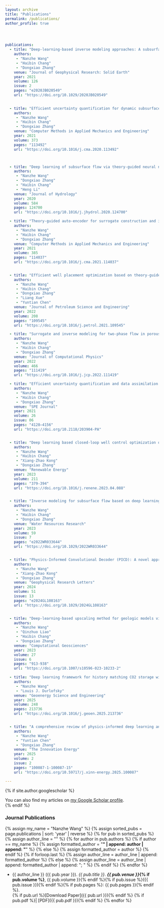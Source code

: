 ```yaml
---
layout: archive
title: "Publications"
permalink: /publications/
author_profile: true




publications:
  - title: "Deep-learning-based inverse modeling approaches: A subsurface flow example"
    authors:
     - "Nanzhe Wang"
     - "Haibin Chang"
     - "Dongxiao Zhang"
    venue: "Journal of Geophysical Research: Solid Earth"
    year: 2021
    volume: 126
    issue: 2
    pages: "e2020JB020549"
    url: "https://doi.org/10.1029/2020JB020549"
    

  - title: "Efficient uncertainty quantification for dynamic subsurface flow with surrogate by theory-guided neural network"
    authors:
     - "Nanzhe Wang"
     - "Haibin Chang"
     - "Dongxiao Zhang"
    venue: "Computer Methods in Applied Mechanics and Engineering"
    year: 2021
    volume: 373
    pages: "113492"
    url: "https://doi.org/10.1016/j.cma.2020.113492"



  - title: "Deep learning of subsurface flow via theory-guided neural network"
    authors:
     - "Nanzhe Wang"
     - "Dongxiao Zhang"
     - "Haibin Chang"
     - "Heng Li"
    venue: "Journal of Hydrology"
    year: 2020
    volume: 584
    pages: 124700
    url: "https://doi.org/10.1016/j.jhydrol.2020.124700"

  - title: "Theory-guided auto-encoder for surrogate construction and inverse modeling"
    authors:
     - "Nanzhe Wang"
     - "Haibin Chang"
     - "Dongxiao Zhang"
    venue: "Computer Methods in Applied Mechanics and Engineering"
    year: 2021
    volume: 385
    pages: "114037"
    url: "https://doi.org/10.1016/j.cma.2021.114037"


  - title: "Efficient well placement optimization based on theory-guided convolutional neural network"
    authors:
     - "Nanzhe Wang"
     - "Haibin Chang"
     - "Dongxiao Zhang"
     - "Liang Xue"
     - "Yuntian Chen"
    venue: "Journal of Petroleum Science and Engineering"
    year: 2022
    volume: 208
    pages: "109545"
    url: "https://doi.org/10.1016/j.petrol.2021.109545"

  - title: "Surrogate and inverse modeling for two-phase flow in porous media via theory-guided convolutional neural network"
    authors:
     - "Nanzhe Wang"
     - "Haibin Chang"
     - "Dongxiao Zhang"
    venue: "Journal of Computational Physics"
    year: 2022
    volume: 466
    pages: "111419"
    url: "https://doi.org/10.1016/j.jcp.2022.111419"

  - title: "Efficient uncertainty quantification and data assimilation via theory-guided convolutional neural network"
    authors:
     - "Nanzhe Wang"
     - "Haibin Chang"
     - "Dongxiao Zhang"
    venue: "SPE Journal"
    year: 2021
    volume: 26
    issue: 06
    pages: "4128–4156"
    url: "https://doi.org/10.2118/203904-PA"


  - title: "Deep learning based closed-loop well control optimization of geothermal reservoir with uncertain permeability"
    authors:
     - "Nanzhe Wang"
     - "Haibin Chang"
     - "Xiang-Zhao Kong"
     - "Dongxiao Zhang"
    venue: "Renewable Energy"
    year: 2023
    volume: 211
    pages: "379-394"
    url: "https://doi.org/10.1016/j.renene.2023.04.088"


  - title: "Inverse modeling for subsurface flow based on deep learning surrogates and active learning strategies"
    authors:
     - "Nanzhe Wang"
     - "Haibin Chang"
     - "Dongxiao Zhang"
    venue: "Water Resources Research"
    year: 2023
    volume: 59
    issue: 7
    pages: "e2022WR033644"
    url: "https://doi.org/10.1029/2022WR033644"


  - title: "Physics‐Informed Convolutional Decoder (PICD): A novel approach for direct inversion of heterogeneous subsurface flow"
    authors:
     - "Nanzhe Wang"
     - "Xiang‐Zhao Kong"
     - "Dongxiao Zhang"
    venue: "Geophysical Research Letters"
    year: 2024
    volume: 51
    issue: 13
    pages: "e2024GL108163"
    url: "https://doi.org/10.1029/2024GL108163"


  - title: "Deep-learning-based upscaling method for geologic models via theory-guided convolutional neural network"
    authors:
     - "Nanzhe Wang"
     - "Qinzhuo Liao"
     - "Haibin Chang"
     - "Dongxiao Zhang"
    venue: "Computational Geosciences"
    year: 2023
    volume: 27
    issue: 6
    pages: "913-938"
    url: "https://doi.org/10.1007/s10596-023-10233-2"

  - title: "Deep learning framework for history matching CO2 storage with 4D seismic and monitoring well data"
    authors:
     - "Nanzhe Wang"
     - "Louis J. Durlofsky"
    venue: "Geoenergy Science and Engineering"
    year: 2025
    volume: 248
    pages: 213736
    url: "https://doi.org/10.1016/j.geoen.2025.213736"


  - title: "A comprehensive review of physics-informed deep learning and its applications in geoenergy development"
    authors:
     - "Nanzhe Wang"
     - "Yuntian Chen"
     - "Dongxiao Zhang"
    venue: "The Innovation Energy"
    year: 2025
    volume: 2
    issue: 2
    pages: "100087-1-100087-15"
    url: "https://doi.org/10.59717/j.xinn-energy.2025.100087"

---
```



{% if site.author.googlescholar %}
  <div class="wordwrap">You can also find my articles on <a href="{{site.author.googlescholar}}">my Google Scholar profile</a>.</div>
{% endif %}


### Journal Publications
{% assign my_name = "Nanzhe Wang" %}
{% assign sorted_pubs = page.publications | sort: 'year' | reverse %}
{% for pub in sorted_pubs %}
  {% assign author_line = "" %}
  {% for author in pub.authors %}
    {% if author == my_name %}
      {% assign formatted_author = "<strong>" | append: author | append: "</strong>" %}
    {% else %}
      {% assign formatted_author = author %}
    {% endif %}
    {% if forloop.last %}
      {% assign author_line = author_line | append: formatted_author %}
    {% else %}
      {% assign author_line = author_line | append: formatted_author | append: "; " %}
    {% endif %}
  {% endfor %}
- {{ author_line }} ({{ pub.year }}). <em>{{ pub.title }}</em>. <strong>*{{ pub.venue }}*{% if pub.volume %}</strong>, {{ pub.volume }}{% endif %}{% if pub.issue %}({{ pub.issue }}){% endif %}{% if pub.pages %}: {{ pub.pages }}{% endif %}.  
  {% if pub.url %}[Download Paper]({{ pub.url }}){% endif %}
  {% if pub.pdf %}| [PDF]({{ pub.pdf }}){% endif %}
{% endfor %}



<!--
{% include base_path %}
-->
<!-- New style rendering if publication categories are defined -->
<!--
{% if site.publication_category %}
  {% for category in site.publication_category  %}
    {% assign title_shown = false %}
    {% for post in site.publications reversed %}
      {% if post.category != category[0] %}
        {% continue %}
      {% endif %}
      {% unless title_shown %}
        <h2>{{ category[1].title }}</h2><hr />
        {% assign title_shown = true %}
      {% endunless %}
      {% include archive-single.html %}
    {% endfor %}
  {% endfor %}
{% else %}
  {% for post in site.publications reversed %}
    {% include archive-single.html %}
  {% endfor %}
{% endif %}

-->

